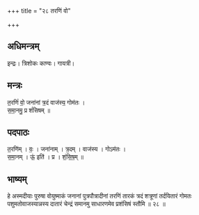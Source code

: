 +++
title = "२८ तरणिं वो"

+++
## अधिमन्त्रम्
इन्द्रः। त्रिशोकः काण्वः। गायत्री।

## मन्त्रः
त॒रणिं॑ वो॒ जना॑नां त्र॒दं वाज॑स्य॒ गोम॑तः ।  
स॒मा॒नमु॒ प्र शं॑सिषम् ॥

## पदपाठः
त॒रणि॑म् । वः॒ । जना॑नाम् । त्र॒दम् । वाज॑स्य । गोऽम॑तः ।  
स॒मा॒नम् । ऊं॒ इति॑ । प्र । शं॒सि॒ष॒म् ॥

## भाष्यम्
हे अस्मदीयाः पुरुषा वोयुष्माकं जनानां पुत्रपौत्रादीनां तरणिं तारकं त्रदं शत्रूणां तर्दयितारं गोमतः पशुमतोवाजस्यान्नस्य दातारं चेन्द्रं समानमु साधारणमेव प्रशंसिषं स्तौमि ॥ २८ ॥